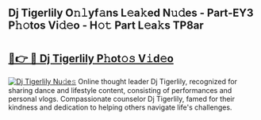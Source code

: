 ## Dj Tigerlily O𝚗𝚕yf𝚊ns L𝚎a𝚔ed N𝚞𝚍es - Part-EY3 P𝚑𝚘tos Vi𝚍𝚎o - H𝚘𝚝 Part L𝚎a𝚔s TP8ar

# <h2><a href="http://kfa29do.oniu.top/?m=Dj+Tigerlily">🔗👉 🔴 Dj Tigerlily P𝚑ot𝚘𝚜 V𝚒d𝚎o</a></h2>

[![Dj Tigerlily Nu𝚍e𝚜](https://i.imgur.com/0qMVB7G.gif)](http://kfa29do.oniu.top/?m=Dj+Tigerlily)
Online thought leader Dj Tigerlily, recognized for sharing dance and lifestyle content, consisting of performances and personal vlogs. Compassionate counselor Dj Tigerlily, famed for their kindness and dedication to helping others navigate life's challenges.  
